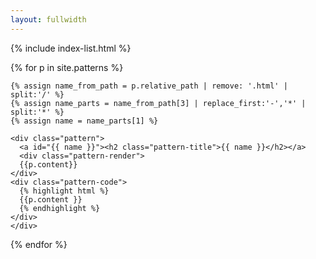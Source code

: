 ```yaml
---
layout: fullwidth
---
```

<div class="">

  {% include index-list.html %}


  {% for p in site.patterns %}

    {% assign name_from_path = p.relative_path | remove: '.html' | split:'/' %}
    {% assign name_parts = name_from_path[3] | replace_first:'-','*' | split:'*' %}
    {% assign name = name_parts[1] %}

    <div class="pattern">
      <a id="{{ name }}"><h2 class="pattern-title">{{ name }}</h2></a>
      <div class="pattern-render">
      {{p.content}}
    </div>
    <div class="pattern-code">
      {% highlight html %}
      {{p.content }}
      {% endhighlight %}
    </div>
    </div>
  {% endfor %}

</div>
